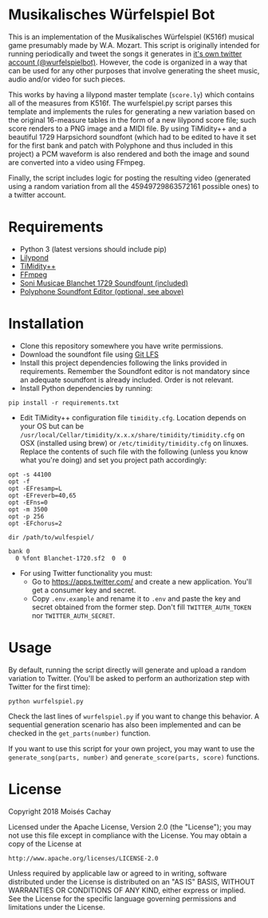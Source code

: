 # Musikalisches Würfelspiel Bot

This is an implementation of the Musikalisches Würfelspiel (K516f) musical game presumably made by W.A. Mozart. This script is originally intended for running periodically and tweet the songs it generates in [it's own twitter account (@wurfelspielbot)](https://twitter.com/wurfelspielbot). However, the code is organized in a way that can be used for any other purposes that involve generating the sheet music, audio and/or video for such pieces.

This works by having a lilypond master template (`score.ly`) which contains all of the measures from K516f. The wurfelspiel.py script parses this template and implements the rules for generating a new variation based on the original 16-measure tables in the form of a new lilypond score file; such score renders to a PNG image and a MIDI file. By using TiMidity++ and a beautiful 1729 Harpsichord soundfont (which had to be edited to have it set for the first bank and patch with Polyphone and thus included in this project) a PCM waveform is also rendered and both the image and sound are converted into a video using FFmpeg.

Finally, the script includes logic for posting the resulting video (generated using a random variation from all the 45949729863572161 possible ones) to a twitter account.

# Requirements
* Python 3 (latest versions should include pip)
* [Lilypond](http://lilypond.org/)
* [TiMidity++](http://timidity.sourceforge.net/)
* [FFmpeg](https://www.ffmpeg.org/)
* [Soni Musicae Blanchet 1729 Soundfount (included)](http://sonimusicae.free.fr/blanchet1-en.html)
* [Polyphone Soundfont Editor (optional, see above)](http://polyphone-soundfonts.com/)

# Installation

* Clone this repository somewhere you have write permissions.
* Download the soundfont file using [Git LFS](https://git-lfs.github.com/)
* Install this project dependencies following the links provided in requirements. Remember the Soundfont editor is not mandatory since an adequate soundfont is already included. Order is not relevant.
* Install Python dependencies by running:
```
pip install -r requirements.txt
```
* Edit TiMidity++ configuration file `timidity.cfg`. Location depends on your OS but can be `/usr/local/Cellar/timidity/x.x.x/share/timidity/timidity.cfg` on OSX (installed using brew) or `/etc/timidity/timidity.cfg` on linuxes. Replace the contents of such file with the following (unless you know what you're doing) and set you project path accordingly:
```
opt -s 44100
opt -f
opt -EFresamp=L
opt -EFreverb=40,65
opt -EFns=0
opt -m 3500
opt -p 256
opt -EFchorus=2

dir /path/to/wulfespiel/

bank 0
  0 %font Blanchet-1720.sf2  0  0
```
* For using Twitter functionality you must:
    - Go to https://apps.twitter.com/ and create a new application. You'll get a consumer key and secret.
    - Copy `.env.example` and rename it to `.env` and paste the key and secret obtained from the former step. Don't fill `TWITTER_AUTH_TOKEN` nor `TWITTER_AUTH_SECRET`.

# Usage
By default, running the script directly will generate and upload a random variation to Twitter. (You'll be asked to perform an authorization step with Twitter for the first time):
```
python wurfelspiel.py
```

Check the last lines of `wurfelspiel.py` if you want to change this behavior. A sequential generation scenario has also been implemented and can be checked in the `get_parts(number)` function.

If you want to use this script for your own project, you may want to use the `generate_song(parts, number)` and `generate_score(parts, score)` functions.

# License
Copyright 2018 Moisés Cachay

Licensed under the Apache License, Version 2.0 (the "License");
you may not use this file except in compliance with the License.
You may obtain a copy of the License at

    http://www.apache.org/licenses/LICENSE-2.0

Unless required by applicable law or agreed to in writing, software
distributed under the License is distributed on an "AS IS" BASIS,
WITHOUT WARRANTIES OR CONDITIONS OF ANY KIND, either express or implied.
See the License for the specific language governing permissions and
limitations under the License.
